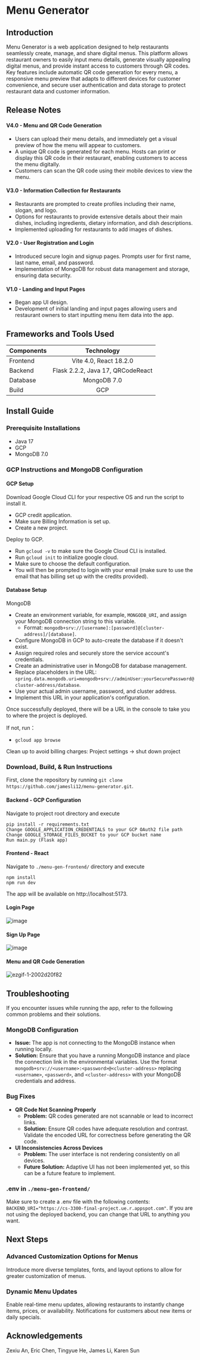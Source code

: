 # Menu Generator

## Introduction
Menu Generator is a web application designed to help restaurants seamlessly create, manage, and share digital menus. This platform allows restaurant owners to easily input menu details, generate visually appealing digital menus, and provide instant access to customers through QR codes. Key features include automatic QR code generation for every menu, a responsive menu preview that adapts to different devices for customer convenience, and secure user authentication and data storage to protect restaurant data and customer information.

## Release Notes
#### V4.0 - Menu and QR Code Generation
- Users can upload their menu details, and immediately get a visual preview of how the menu will appear to customers.
- A unique QR code is generated for each menu. Hosts can print or display this QR code in their restaurant, enabling customers to access the menu digitally.
- Customers can scan the QR code using their mobile devices to view the menu.
#### V3.0 - Information Collection for Restaurants
- Restaurants are prompted to create profiles including their name, slogan, and logo.
- Options for restaurants to provide extensive details about their main dishes, including ingredients, dietary information, and dish descriptions.
- Implemented uploading for restaurants to add images of dishes.
#### V2.0 - User Registration and Login
- Introduced secure login and signup pages. Prompts user for first name, last name, email, and password.
- Implementation of MongoDB for robust data management and storage, ensuring data security.
#### V1.0 - Landing and Input Pages
- Began app UI design.
- Development of initial landing and input pages allowing users and restaurant owners to start inputting menu item data into the app.

## Frameworks and Tools Used
| Components |            Technology             |
| :--------- | :-------------------------------: |
| Frontend   |      Vite 4.0, React 18.2.0       |
| Backend    | Flask 2.2.2, Java 17, QRCodeReact |
| Database   |            MongoDB 7.0            |
| Build      |                GCP                |

## Install Guide
### Prerequisite Installations
- Java 17
- GCP
- MongoDB 7.0

### GCP Instructions and MongoDB Configuration
#### GCP Setup
Download Google Cloud CLI for your respective OS and run the script to install it.
- GCP credit application.
- Make sure Billing Information is set up.
- Create a new project.

Deploy to GCP.
- Run `gcloud -v` to make sure the Google Cloud CLI is installed.
- Run `gcloud init` to initialize google cloud.
- Make sure to choose the default configuration.
- You will then be prompted to login with your email (make sure to use the email that has billing set up with the credits provided).

#### Database Setup
MongoDB
- Create an environment variable, for example, `MONGODB_URI`, and assign your MongoDB connection string to this variable.
  - Format: `mongodb+srv://[username]:[password]@[cluster-address]/[database]`.
- Configure MongoDB in GCP to auto-create the database if it doesn't exist.
- Assign required roles and securely store the service account's credentials.
- Create an administrative user in MongoDB for database management.
- Replace placeholders in the URL: `spring.data.mongodb.uri=mongodb+srv://adminUser:yourSecurePassword@cluster-address/database`.
- Use your actual admin username, password, and cluster address.
- Implement this URL in your application's configuration.

Once successfully deployed, there will be a URL in the console to take you to where the project is deployed.

If not, run：

- `gcloud app browse`

Clean up to avoid billing charges: Project settings -> shut down project

### Download, Build, & Run Instructions
First, clone the repository by running `git clone https://github.com/jamesli12/menu-generator.git`.

#### Backend - GCP Configuration

Navigate to project root directory and execute

```
pip install -r requirements.txt
Change GOOGLE_APPLICATION_CREDENTIALS to your GCP OAuth2 file path
Change GOOGLE_STORAGE_FILES_BUCKET to your GCP bucket name
Run main.py (Flask app)
```

#### Frontend - React

Navigate to `./menu-gen-frontend/` directory and execute

```
npm install
npm run dev
```

The app will be available on http://localhost:5173.

#### Login Page
![image](https://github.com/jamesli12/menu-generator/assets/91359766/f3e4ee67-438c-4d7e-9068-e9e126d60e34)

#### Sign Up Page
![image](https://github.com/jamesli12/menu-generator/assets/91359766/bde43fa0-7a98-49d5-98a6-5c8e1d3577ab)

#### Menu and QR Code Generation
![ezgif-1-2002d20f82](https://github.com/jamesli12/menu-generator/assets/112535058/8a62bb4a-5383-4296-be3b-8c62146588e8)

## Troubleshooting <a name="troubleshooting"></a>
If you encounter issues while running the app, refer to the following common problems and their solutions.

### MongoDB Configuration
- **Issue:** The app is not connecting to the MongoDB instance when running locally.
- **Solution:** Ensure that you have a running MongoDB instance and place the connection link in the environmental variables. Use the format `mongodb+srv://<username>:<password>@<cluster-address>` replacing `<username>`, `<password>`, and `<cluster-address>` with your MongoDB credentials and address.

### Bug Fixes
- **QR Code Not Scanning Properly**
  - **Problem:** QR codes generated are not scannable or lead to incorrect links.
  - **Solution:** Ensure QR codes have adequate resolution and contrast. Validate the encoded URL for correctness before generating the QR code.
- **UI Inconsistencies Across Devices**
  - **Problem:** The user interface is not rendering consistently on all devices.
  - **Future Solution:** Adaptive UI has not been implemented yet, so this can be a future feature to implement.

### .env in `./menu-gen-frontend/`
Make sure to create a .env file with the following contents:
`BACKEND_URI="https://cs-3300-final-project.ue.r.appspot.com"`.
If you are not using the deployed backend, you can change that URL to anything you want.

## Next Steps
### Advanced Customization Options for Menus
Introduce more diverse templates, fonts, and layout options to allow for greater customization of menus.

### Dynamic Menu Updates
Enable real-time menu updates, allowing restaurants to instantly change items, prices, or availability. Notifications for customers about new items or daily specials.

## Acknowledgements
Zexiu An, Eric Chen, Tingyue He, James Li, Karen Sun
